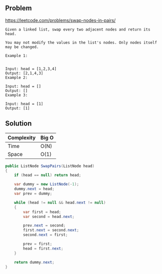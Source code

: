 ## Problem

https://leetcode.com/problems/swap-nodes-in-pairs/

```
Given a linked list, swap every two adjacent nodes and return its head.

You may not modify the values in the list's nodes. Only nodes itself may be changed.

Example 1:


Input: head = [1,2,3,4]
Output: [2,1,4,3]
Example 2:

Input: head = []
Output: []
Example 3:

Input: head = [1]
Output: [1]
```

## Solution

| Complexity | Big O |
|------------|-------|
| Time       | O(N)  |
| Space      | O(1)  |

```csharp
public ListNode SwapPairs(ListNode head)
{
    if (head == null) return head;

    var dummy = new ListNode(-1);
    dummy.next = head;
    var prev = dummy;

    while (head != null && head.next != null)
    {
        var first = head;
        var second = head.next;

        prev.next = second;
        first.next = second.next;
        second.next = first;

        prev = first;
        head = first.next;
    }

    return dummy.next;
}
```
